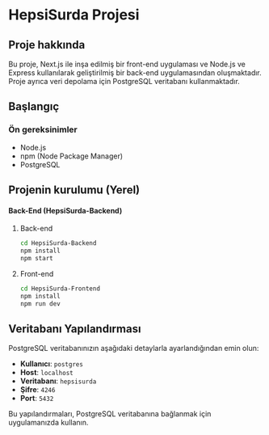 # HepsiSurda Projesi

## Proje hakkında

Bu proje, Next.js ile inşa edilmiş bir front-end uygulaması ve Node.js ve Express kullanılarak geliştirilmiş bir back-end uygulamasından oluşmaktadır. Proje ayrıca veri depolama için PostgreSQL veritabanı kullanmaktadır.
## Başlangıç

### Ön gereksinimler

- Node.js
- npm (Node Package Manager)
- PostgreSQL

## Projenin kurulumu (Yerel)

#### Back-End (HepsiSurda-Backend)

1. Back-end

   ```bash
   cd HepsiSurda-Backend
   npm install
   npm start

2. Front-end
    ```bash
    cd HepsiSurda-Frontend
    npm install
    npm run dev

## Veritabanı Yapılandırması

PostgreSQL veritabanınızın aşağıdaki detaylarla ayarlandığından emin olun:

- **Kullanıcı**: `postgres`
- **Host**: `localhost`
- **Veritabanı**: `hepsisurda`
- **Şifre**: `4246`
- **Port**: `5432`

Bu yapılandırmaları, PostgreSQL veritabanına bağlanmak için uygulamanızda kullanın.
